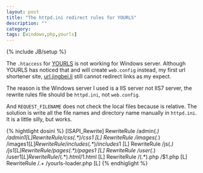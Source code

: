 ```yaml
---
layout: post
title: "The httpd.ini redirect rules for YOURLS"
description: ""
category: 
tags: [windows,php,yourls]
---
```

{% include JB/setup %}

The `.htaccess` for [YOURLS](http://yourls.org/) is not working for Windows server.
Although YOURLS has noticed that and will create `web.config` instead, my first url shortener site, [url.jingbei.li](http://url.jingbei.li/) still cannot redirect links as my expect.

The reason is the Windows server I used is a IIS server not IIS7 server, the rewrite rules file should be `httpd.ini`, not `web.config`.

And `REQUEST_FILENAME` does not check the local files because is relative. The solution is write all the file names and directory name manually in `httpd.ini`. It is a little silly, but works.

{% hightlight dosini %}
[ISAPI_Rewrite]
RewriteRule /admin(.*) /admin$1 [L]
RewriteRule /css(.*) /css$1 [L]
RewriteRule /images(.*) /images$1 [L]
RewriteRule /includes(.*) /includes$1 [L]
RewriteRule /js(.*) /js$1 [L]
RewriteRule /pages(.*) /pages$1 [L]
RewriteRule /user(.*) /user$1 [L]
RewriteRule /(.*).html /$1.html [L]
RewriteRule /(.*).php /$1.php [L]
RewriteRule /.+ /yourls-loader.php [L]
{% endhiglight %}
